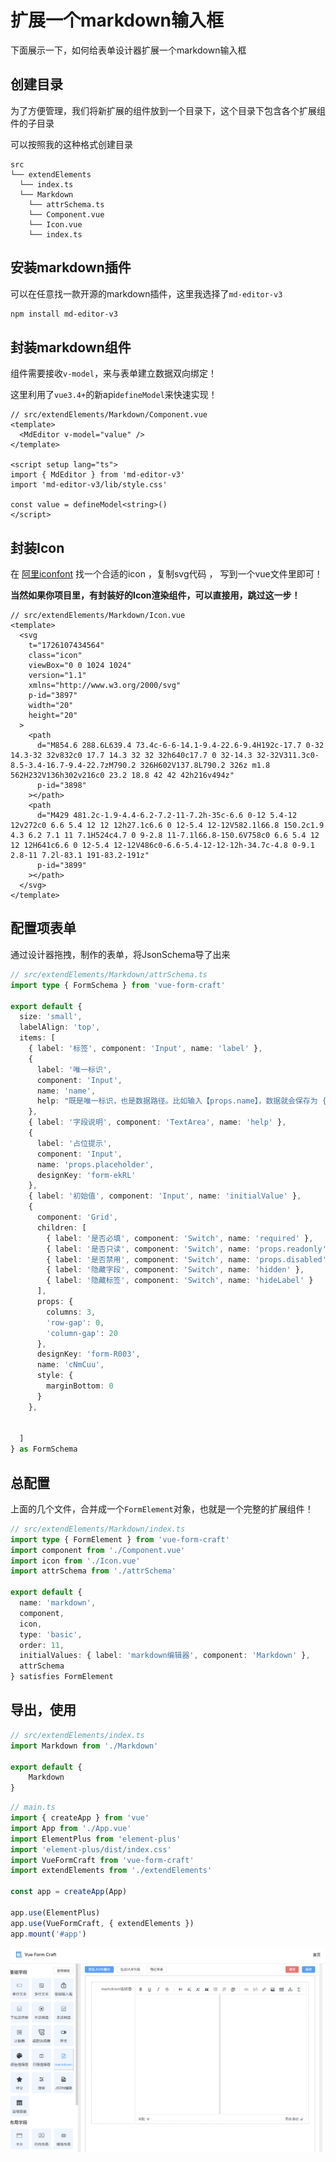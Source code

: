 # 扩展一个markdown输入框

下面展示一下，如何给表单设计器扩展一个markdown输入框

## 创建目录

为了方便管理，我们将新扩展的组件放到一个目录下，这个目录下包含各个扩展组件的子目录

可以按照我的这种格式创建目录

```
src
└── extendElements
  └── index.ts
  └── Markdown
    └── attrSchema.ts
    └── Component.vue
    └── Icon.vue
    └── index.ts
```

## 安装markdown插件

可以在任意找一款开源的markdown插件，这里我选择了`md-editor-v3`

```xml
npm install md-editor-v3
```

## 封装markdown组件

组件需要接收`v-model`，来与表单建立数据双向绑定！

这里利用了`vue3.4+`的新api`defineModel`来快速实现！

```vue
// src/extendElements/Markdown/Component.vue
<template>
  <MdEditor v-model="value" />
</template>

<script setup lang="ts">
import { MdEditor } from 'md-editor-v3'
import 'md-editor-v3/lib/style.css'

const value = defineModel<string>()
</script>

```

## 封装Icon

在 [阿里iconfont](https://www.iconfont.cn/) 找一个合适的icon ，复制svg代码 ， 写到一个vue文件里即可！

**当然如果你项目里，有封装好的Icon渲染组件，可以直接用，跳过这一步！**

```vue
// src/extendElements/Markdown/Icon.vue
<template>
  <svg
    t="1726107434564"
    class="icon"
    viewBox="0 0 1024 1024"
    version="1.1"
    xmlns="http://www.w3.org/2000/svg"
    p-id="3897"
    width="20"
    height="20"
  >
    <path
      d="M854.6 288.6L639.4 73.4c-6-6-14.1-9.4-22.6-9.4H192c-17.7 0-32 14.3-32 32v832c0 17.7 14.3 32 32 32h640c17.7 0 32-14.3 32-32V311.3c0-8.5-3.4-16.7-9.4-22.7zM790.2 326H602V137.8L790.2 326z m1.8 562H232V136h302v216c0 23.2 18.8 42 42 42h216v494z"
      p-id="3898"
    ></path>
    <path
      d="M429 481.2c-1.9-4.4-6.2-7.2-11-7.2h-35c-6.6 0-12 5.4-12 12v272c0 6.6 5.4 12 12 12h27.1c6.6 0 12-5.4 12-12V582.1l66.8 150.2c1.9 4.3 6.2 7.1 11 7.1H524c4.7 0 9-2.8 11-7.1l66.8-150.6V758c0 6.6 5.4 12 12 12H641c6.6 0 12-5.4 12-12V486c0-6.6-5.4-12-12-12h-34.7c-4.8 0-9.1 2.8-11 7.2l-83.1 191-83.2-191z"
      p-id="3899"
    ></path>
  </svg>
</template>

```

## 配置项表单

通过设计器拖拽，制作的表单，将JsonSchema导了出来

```ts
// src/extendElements/Markdown/attrSchema.ts
import type { FormSchema } from 'vue-form-craft'

export default {
  size: 'small',
  labelAlign: 'top',
  items: [
    { label: '标签', component: 'Input', name: 'label' },
    {
      label: '唯一标识',
      component: 'Input',
      name: 'name',
      help: "既是唯一标识，也是数据路径。比如输入【props.name】，数据就会保存为 { props: { name:'xxx' } }"
    },
    { label: '字段说明', component: 'TextArea', name: 'help' },
    {
      label: '占位提示',
      component: 'Input',
      name: 'props.placeholder',
      designKey: 'form-ekRL'
    },
    { label: '初始值', component: 'Input', name: 'initialValue' },
    {
      component: 'Grid',
      children: [
        { label: '是否必填', component: 'Switch', name: 'required' },
        { label: '是否只读', component: 'Switch', name: 'props.readonly' },
        { label: '是否禁用', component: 'Switch', name: 'props.disabled' },
        { label: '隐藏字段', component: 'Switch', name: 'hidden' },
        { label: '隐藏标签', component: 'Switch', name: 'hideLabel' }
      ],
      props: {
        columns: 3,
        'row-gap': 0,
        'column-gap': 20
      },
      designKey: 'form-R003',
      name: 'cNmCuu',
      style: {
        marginBottom: 0
      }
    },
    

  ]
} as FormSchema
```

## 总配置

上面的几个文件，合并成一个`FormElement`对象，也就是一个完整的扩展组件！

```ts
// src/extendElements/Markdown/index.ts
import type { FormElement } from 'vue-form-craft'
import component from './Component.vue'
import icon from './Icon.vue'
import attrSchema from './attrSchema'

export default {
  name: 'markdown',
  component,
  icon,
  type: 'basic',
  order: 11,
  initialValues: { label: 'markdown编辑器', component: 'Markdown' },
  attrSchema
} satisfies FormElement
```

## 导出，使用

```ts
// src/extendElements/index.ts
import Markdown from './Markdown'

export default {
    Markdown
}
```

```ts
// main.ts
import { createApp } from 'vue'
import App from './App.vue'
import ElementPlus from 'element-plus'
import 'element-plus/dist/index.css'
import VueFormCraft from 'vue-form-craft'
import extendElements from './extendElements'

const app = createApp(App)

app.use(ElementPlus)
app.use(VueFormCraft, { extendElements })
app.mount('#app')

```

![md](../assets/extendMd-use.png)